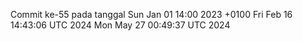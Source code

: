 Commit ke-55 pada tanggal Sun Jan 01 14:00 2023 +0100
Fri Feb 16 14:43:06 UTC 2024
Mon May 27 00:49:37 UTC 2024
